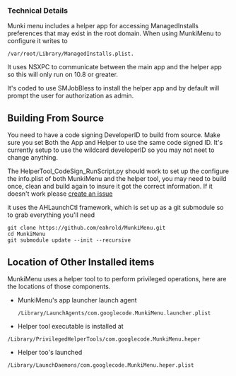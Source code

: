 ### Technical Details 
Munki menu includes a helper app for accessing ManagedInstalls preferences that may exist in the root domain.  When using MunkiMenu to configure it writes to 
```
/var/root/Library/ManagedInstalls.plist.
```

It uses NSXPC to communicate between the main app and the helper app so this will only run on 10.8 or greater.

It's coded to use SMJobBless to install the helper app and by default will prompt the user for authorization as admin. 

## Building From Source
You need to have a code signing DeveloperID to build from source.  Make sure you set Both the App and Helper to use the same code signed ID.  It's currently setup to use the wildcard developerID so you may not neet to change anything. 

The HelperTool_CodeSign_RunScript.py should work to set up the configure the info.plist of both MunkiMenu and the helper tool, you may need to build once, clean and build again to insure it got the correct information.  If it doesn't work please [create an issue](https://github.com/eahrold/MunkiMenu/issues)

it uses the AHLaunchCtl framework, which is set up as a git submodule so to grab everything you'll need
```
git clone https://github.com/eahrold/MunkiMenu.git
cd MunkiMenu
git submodule update --init --recursive
``` 

## Location of Other Installed items
MunkiMenu uses a helper tool to to perform privileged operations, here are the locations of those components.

* MunkiMenu's app launcher launch agent 
	```
	/Library/LaunchAgents/com.googlecode.MunkiMenu.launcher.plist
	```  
* Helper tool executable is installed at 
```
/Library/PrivilegedHelperTools/com.googlecode.MunkiMenu.heper
```  
* Helper too's launched 
```
/Library/LaunchDaemons/com.googlecode.MunkiMenu.heper.plist
```
